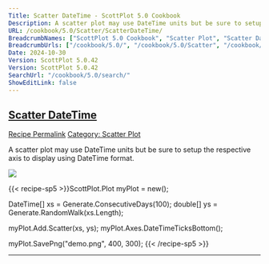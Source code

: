 ```yaml
---
Title: Scatter DateTime - ScottPlot 5.0 Cookbook
Description: A scatter plot may use DateTime units but be sure to setup the respective axis to display using DateTime format.
URL: /cookbook/5.0/Scatter/ScatterDateTime/
BreadcrumbNames: ["ScottPlot 5.0 Cookbook", "Scatter Plot", "Scatter DateTime"]
BreadcrumbUrls: ["/cookbook/5.0/", "/cookbook/5.0/Scatter", "/cookbook/5.0/Scatter/ScatterDateTime"]
Date: 2024-10-30
Version: ScottPlot 5.0.42
Version: ScottPlot 5.0.42
SearchUrl: "/cookbook/5.0/search/"
ShowEditLink: false
---
```



<h2 style='border-bottom: 0;'><a href='/cookbook/5.0/Scatter/ScatterDateTime'>Scatter DateTime</a></h2>

<div class="d-flex mb-2">
<a class="btn btn-sm btn-primary me-1" href="/cookbook/5.0/Scatter/ScatterDateTime">Recipe Permalink</a>
<a class="btn btn-sm btn-success me-1" href="/cookbook/5.0/Scatter">Category: Scatter Plot</a>
</div>

A scatter plot may use DateTime units but be sure to setup the respective axis to display using DateTime format.

[![](/cookbook/5.0/images/ScatterDateTime.png?241029205813)](/cookbook/5.0/images/ScatterDateTime.png?241029205813)

{{< recipe-sp5 >}}ScottPlot.Plot myPlot = new();

DateTime[] xs = Generate.ConsecutiveDays(100);
double[] ys = Generate.RandomWalk(xs.Length);

myPlot.Add.Scatter(xs, ys);
myPlot.Axes.DateTimeTicksBottom();

myPlot.SavePng("demo.png", 400, 300);
{{< /recipe-sp5 >}}

<hr class='my-5 invisible'>


